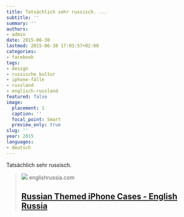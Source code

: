 ```yaml
---
title: Tatsächlich sehr russisch. ...
subtitle: ''
summary: ''
authors:
- admin
date: 2015-06-30
lastmod: 2015-06-30 17:03:57+02:00
categories:
- facebook
tags:
- design
- russische kultur
- iphone-fälle
- russland
- englisch-russland
featured: false
image:
  placement: 1
  caption: ''
  focal_point: Smart
  preview_only: true
slug: ''
year: 2015
languages:
- deutsch
---
```


Tatsächlich sehr russisch.
> [![](http://englishrussia.com/images/newpictures/Russian-themed-iPhone-cases/chehli_russkiy_stil_01.jpg)](http://englishrussia.com/2015/06/03/russian-themed-iphone-cases/)
> englishrussia.com
> ## [Russian Themed iPhone Cases - English Russia](http://englishrussia.com/2015/06/03/russian-themed-iphone-cases/)
>
